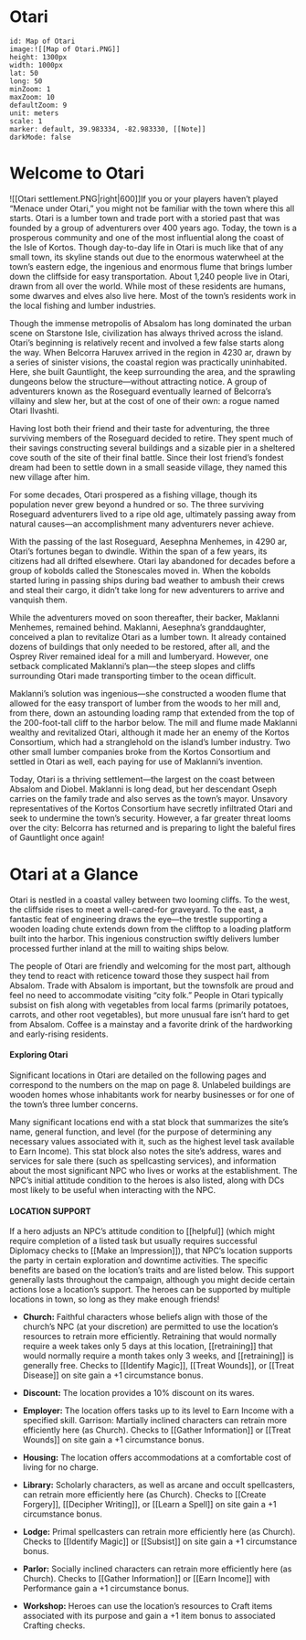 # Otari

```leaflet
id: Map of Otari
image:![[Map of Otari.PNG]]
height: 1300px
width: 1000px 
lat: 50
long: 50
minZoom: 1
maxZoom: 10
defaultZoom: 9
unit: meters
scale: 1
marker: default, 39.983334, -82.983330, [[Note]]
darkMode: false
```

# Welcome to Otari 
![[Otari settlement.PNG|right|600]]If you or your players haven’t played “Menace under Otari,” you might not be familiar with the town where this all starts. Otari is a lumber town and trade port with a storied past that was founded by a group of adventurers over 400 years ago. Today, the town is a prosperous community and one of the most influential along the coast of the Isle of Kortos. Though day-to-day life in Otari is much like that of any small town, its skyline stands out due to the enormous waterwheel at the town’s eastern edge, the ingenious and enormous flume that brings lumber down the cliffside for easy transportation. About 1,240 people live in Otari, drawn from all over
the world. While most of these residents are humans, some dwarves and elves also live here. Most of the town’s residents work in the local fishing and lumber industries. 


Though the immense metropolis of Absalom has long dominated the urban scene on Starstone Isle, civilization has always thrived across the island. Otari’s beginning is relatively recent and involved a few false starts along the way. When Belcorra Haruvex arrived in the region in 4230 ar, drawn by a series of sinister visions, the coastal region was practically uninhabited. Here, she built Gauntlight, the keep surrounding the area, and the sprawling dungeons below the structure—without attracting notice. A group of adventurers known as the Roseguard eventually learned of Belcorra’s villainy and slew her, but at the cost of one of their own: a rogue named Otari Ilvashti. 

Having lost both their friend and their taste for adventuring, the three surviving members of the Roseguard decided to retire. They spent much of their savings constructing several buildings and a sizable pier in a sheltered cove south of the site of their final battle. Since their lost friend’s fondest dream had been to settle down in a small seaside village, they named this new village after him. 

For some decades, Otari prospered as a fishing village, though its population never grew beyond a hundred or so. The three surviving Roseguard adventurers lived to a ripe old age, ultimately passing away from natural causes—an accomplishment many adventurers never achieve. 

With the passing of the last Roseguard, Aesephna Menhemes, in 4290 ar, Otari’s fortunes began to dwindle. Within the span of a few years, its citizens had all drifted elsewhere. Otari lay abandoned for decades before a group of kobolds called the Stonescales moved in. When the kobolds started luring in passing ships during bad weather to ambush their crews and steal their cargo, it didn’t take long for new adventurers to arrive and vanquish them.

While the adventurers moved on soon thereafter, their backer, Maklanni Menhemes, remained behind. Maklanni, Aesephna’s granddaughter, conceived a plan to revitalize Otari as a lumber town. It already contained dozens of buildings that only needed to be restored, after all, and the Osprey River remained ideal for a mill and lumberyard. However, one setback complicated Maklanni’s plan—the steep slopes and cliffs surrounding Otari made transporting timber to the ocean difficult. 

Maklanni’s solution was ingenious—she constructed a wooden flume that allowed for the easy transport of lumber from the woods to her mill and, from there, down an astounding loading ramp that extended from the top of the 200-foot-tall cliff to the harbor below. The mill and flume made Maklanni wealthy and revitalized Otari, although it made her an enemy of the Kortos Consortium, which had a stranglehold on the island’s lumber industry. Two other small lumber companies broke from the Kortos Consortium and settled in Otari as well, each paying for use of Maklanni’s invention. 

Today, Otari is a thriving settlement—the largest on the coast between Absalom and Diobel. Maklanni is long dead, but her descendant Oseph carries on the family trade and also serves as the town’s mayor. Unsavory representatives of the Kortos Consortium have secretly infiltrated Otari and seek to undermine the town’s security. However, a far greater threat looms over the city: Belcorra has returned and is preparing to light the baleful fires of Gauntlight once again!

# Otari at a Glance 
Otari is nestled in a coastal valley between two looming cliffs. To the west, the cliffside rises to meet a well-cared-for graveyard. To the east, a fantastic feat of engineering draws the eye—the trestle supporting a wooden loading chute extends down from the clifftop to a loading platform built into the harbor. This ingenious construction swiftly delivers lumber processed further inland at the mill to waiting ships below. 

The people of Otari are friendly and welcoming for the most part, although they tend to react with reticence toward those they suspect hail from Absalom. Trade with Absalom is important, but the townsfolk are proud and feel no need to accommodate visiting “city folk.” People in Otari typically subsist on fish along with vegetables from local farms (primarily potatoes, carrots, and other root vegetables), but more unusual fare isn’t hard to get from Absalom. Coffee is a mainstay and a favorite drink of the hardworking and early-rising residents. 

#### Exploring Otari 
Significant locations in Otari are detailed on the following pages and correspond to the numbers on the map on page 8. Unlabeled buildings are wooden homes whose inhabitants work for nearby businesses or for one of the town’s three lumber concerns. 

Many significant locations end with a stat block that summarizes the site’s name, general function, and level (for the purpose of determining any necessary values associated with it, such as the highest level task available to Earn Income). This stat block also notes the site’s address, wares and services for sale there (such as spellcasting services), and information about the most significant NPC who lives or works at the establishment. The NPC’s initial attitude condition to the heroes is also listed, along with DCs most likely to be useful when interacting with the NPC. 

#### LOCATION SUPPORT 
If a hero adjusts an NPC’s attitude condition to [[helpful]] (which might require completion of a listed task but usually requires successful Diplomacy checks to [[Make an Impression]]), that NPC’s location supports the party in certain exploration and downtime activities. The specific benefits are based on the location’s traits and are listed below. This support generally lasts throughout the campaign, although you might decide certain actions lose a location’s support. The heroes can be supported by multiple locations in town, so long as they make enough friends! 

- **Church:** Faithful characters whose beliefs align with those of the church’s NPC (at your discretion) are permitted to use the location’s resources to retrain more efficiently. Retraining that would normally require a week takes only 5 days at this location, [[retraining]] that would normally require a month takes only 3 weeks, and [[retraining]] is generally free. Checks to [[Identify Magic]], [[Treat Wounds]], or [[Treat Disease]] on site gain a +1 circumstance bonus. 

- **Discount:** The location provides a 10% discount on its wares. 

- **Employer:** The location offers tasks up to its level to Earn Income with a specified skill. Garrison: Martially inclined characters can retrain more efficiently here (as Church). Checks to [[Gather Information]] or [[Treat Wounds]] on site gain a +1 circumstance bonus. 

- **Housing:** The location offers accommodations at a comfortable cost of living for no charge. 

- **Library:** Scholarly characters, as well as arcane and occult spellcasters, can retrain more efficiently here (as Church). Checks to [[Create Forgery]], [[Decipher Writing]], or [[Learn a Spell]] on site gain a +1 circumstance bonus. 

- **Lodge:** Primal spellcasters can retrain more efficiently here (as Church). Checks to [[Identify Magic]] or [[Subsist]] on site gain a +1 circumstance bonus. 

- **Parlor:** Socially inclined characters can retrain more efficiently here (as Church). Checks to [[Gather Information]] or [[Earn Income]] with Performance gain a +1 circumstance bonus. 

- **Workshop:** Heroes can use the location’s resources to Craft items associated with its purpose and gain a +1 item bonus to associated Crafting checks.